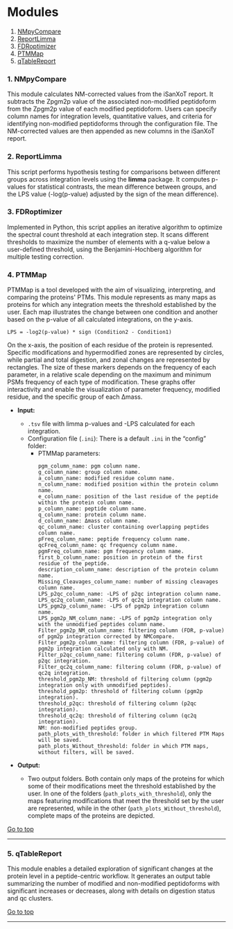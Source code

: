 # Modules

1. [NMpyCompare](#1-nmpycompare)
2. [ReportLimma](#2-reportlimma)
3. [FDRoptimizer](#3-fdroptimizer)
4. [PTMMap](#4-ptmmap)
5. [qTableReport](#5-qtablereport)

### 1. NMpyCompare

This module calculates NM-corrected values from the iSanXoT report. It subtracts the Zpgm2p value of the associated non-modified peptidoform from the Zpgm2p value of each modified peptidoform. Users can specify column names for integration levels, quantitative values, and criteria for identifying non-modified peptidoforms through the configuration file. The NM-corrected values are then appended as new columns in the iSanXoT report.

### 2. ReportLimma

This script performs hypothesis testing for comparisons between different groups across integration levels using the **limma** package. It computes p-values for statistical contrasts, the mean difference between groups, and the LPS value (-log(p-value) adjusted by the sign of the mean difference).

### 3. FDRoptimizer

Implemented in Python, this script applies an iterative algorithm to optimize the spectral count threshold at each integration step. It scans different thresholds to maximize the number of elements with a q-value below a user-defined threshold, using the Benjamini-Hochberg algorithm for multiple testing correction.

### 4. PTMMap

PTMMap is a tool developed with the aim of visualizing, interpreting, and comparing the proteins' PTMs. This module represents as many maps as proteins for which any integration meets the threshold established by the user. Each map illustrates the change between one condition and another based on the p-value of all calculated integrations, on the y-axis.

```
LPS = -log2(p-value) * sign (Condition2 - Condition1)
```

On the x-axis, the position of each residue of the protein is represented. Specific modifications and hypermodified zones are represented by circles, while partial and total digestion, and zonal changes are represented by rectangles. The size of these markers depends on the frequency of each parameter, in a relative scale depending on the maximum and minimum PSMs frequency of each type of modification. These graphs offer interactivity and enable the visualization of parameter frequency, modified residue, and the specific group of each Δmass.

- **Input:**
  - `.tsv` file with limma p-values and -LPS calculated for each integration.
  - Configuration file (`.ini`): There is a default `.ini` in the “config” folder:
    - PTMMap parameters:
      ```
      pgm_column_name: pgm column name.
      g_column_name: group column name.
      a_column_name: modified residue column name.
      n_column_name: modified position within the protein column name.
      e_column_name: position of the last residue of the peptide within the protein column name.
      p_column_name: peptide column name.
      q_column_name: protein column name.
      d_column_name: Δmass column name.
      qc_column_name: cluster containing overlapping peptides column name.
      pFreq_column_name: peptide frequency column name.
      qcFreq_column_name: qc frequency column name.
      pgmFreq_column_name: pgm frequency column name.
      first_b_column_name: position in protein of the first residue of the peptide.
      description_column_name: description of the protein column name.
      Missing_Cleavages_column_name: number of missing cleavages column name.
      LPS_p2qc_column_name: -LPS of p2qc integration column name.
      LPS_qc2q_column_name: -LPS of qc2q integration column name.
      LPS_pgm2p_column_name: -LPS of pgm2p integration column name.
      LPS_pgm2p_NM_column_name: -LPS of pgm2p integration only with the unmodified peptides column name.
      Filter_pgm2p_NM_column_name: filtering column (FDR, p-value) of pgm2p integration corrected by NMCompare.
      Filter_pgm2p_column_name: filtering column (FDR, p-value) of pgm2p integration calculated only with NM.
      Filter_p2qc_column_name: filtering column (FDR, p-value) of p2qc integration.
      Filter_qc2q_column_name: filtering column (FDR, p-value) of qc2q integration.
      threshold_pgm2p_NM: threshold of filtering column (pgm2p integration only with unmodified peptides).
      threshold_pgm2p: threshold of filtering column (pgm2p integration).
      threshold_p2qc: threshold of filtering column (p2qc integration).
      threshold_qc2q: threshold of filtering column (qc2q integration).
      NM: non-modified peptides group.
      path_plots_with_threshold: folder in which filtered PTM Maps will be saved.
      path_plots_Without_threshold: folder in which PTM maps, without filters, will be saved.
      ```

- **Output:**
  - Two output folders. Both contain only maps of the proteins for which some of their modifications meet the threshold established by the user. In one of the folders (`path_plots_with_threshold`), only the maps featuring modifications that meet the threshold set by the user are represented, while in the other (`path_plots_Without_threshold`), complete maps of the proteins are depicted.


[Go to top](#modules)
___


### 5. qTableReport

This module enables a detailed exploration of significant changes at the protein level in a peptide-centric workflow. It generates an output table summarizing the number of modified and non-modified peptidoforms with significant increases or decreases, along with details on digestion status and qc clusters.


[Go to top](#modules)
___

